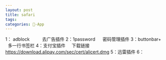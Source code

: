 ```yaml
---
layout: post
title: safari
tags: 
categories: -App
---
```


1： adblock          去广告插件
2：1password      密码管理插件
3：buttonbar+      多一行书签栏
4：支付宝插件     下载链接 https://download.alipay.com/sec/cert/alicert.dmg
5：迅雷插件
6：




